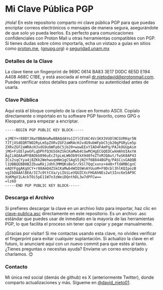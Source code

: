 # Mi Clave Pública PGP

¡Hola! En este repositorio comparto mi clave pública PGP para que puedas encriptar correos electrónicos o mensajes de manera segura, asegurándote de que solo yo pueda leerlos. Es perfecto para comunicaciones confidenciales con Proton Mail u otras herramientas compatibles con PGP. Si tienes dudas sobre cómo importarla, echa un vistazo a guías en sitios como [proton.me](https://proton.me), ([gnupg.org](https://www.gnupg.org/documentation/guides.html)) o [seguridad.unam.mx](https://www.seguridad.unam.mx/sites/default/files/guia-cifrado-asimetrico-con-kleopatra.pdf)

### Detalles de la Clave
La clave tiene un fingerprint de 969C 0614 BA83 3E17 D0DC 6E5D E194 A408 A68C C1BE, y está asociada al email dr.nietodavid@protonmail.com. Puedes verificar estos detalles para confirmar su autenticidad antes de usarla.

### Clave Pública
Aquí está el bloque completo de la clave en formato ASCII. Copíalo directamente o impórtalo en tu software PGP favorito, como GPG o Kleopatra, para empezar a encriptar.

```pgp
-----BEGIN PGP PUBLIC KEY BLOCK-----

xjMEY+r88BYJKwYBBAHaRw8BAQdAYo1IYlCEVAC4VcSKX3VUOlNCGVRKqr5N
7JTjXSdEQRTNO2RyLm5pZXRvZGF2aWRAcHJvdG9ubWFpbC5jb20gPGRyLm5p
ZXRvZGF2aWRAcHJvdG9ubWFpbC5jb20+wowEExYIAD4FAmPq/PAJkOGUpAim
jMG+FiEElpwGFLqDPhfQ3G5d4ZSkCKaMwb4CGwMCHgECGQEDCwkHAhUIAxYA
AgIiAQAAaMYBAObb896uEcZtpLmLW6Ob9tkX940feZToMJQAut/fwSK8AP43
ICs2sqCYya4j8ZKk2WehwuqmNm1gCSAgS5jN2Yf6B844BGPq/PASCisGAQQB
l1UBBQEBB0B2ZbuwRkjJdhhJMMQKsBe5r/kSlTQqCxxnx+440+fTdAMBCgnC
eAQYFggAKgUCY+r88AmQ4ZSkCKaMwb4WIQSWnAYUuoM+F9Dcbl3hlKQIpozB
vgIbDAAAlBEA/3I7c0ttCVa/yiIUiLeVQUZCXcFHGAhNEs2wt3Inc6e5AP9C
XoKMgV1LAckTOi5pE11W7n3zWeiDQnthDL3w7dPFCw==
=lz6O
-----END PGP PUBLIC KEY BLOCK-----
```

### Descarga el Archivo
Si prefieres descargar la clave en un archivo listo para importar, haz clic en [clave-publica.asc](./clave-publica.asc) directamente en este repositorio. Es un archivo .asc estándar que puedes usar de inmediato en la mayoría de las herramientas PGP, lo que facilita el proceso sin tener que copiar y pegar manualmente.

¡Gracias por visitar! Si me contactas usando esta clave, no olvides verificar el fingerprint para evitar cualquier suplantación. Si actualizo la clave en el futuro, lo anunciaré aquí con un nuevo commit para que estés al tanto. ¿Tienes preguntas o necesitas ayuda? Envíame un correo encriptado y charlamos. 😊

### Contacto
Mi única red social (demás de github) es X (anteriormente Twitter), donde comparto actualizaciones y más. Sígueme en [@david_nieto01](https://x.com/david_nieto01).


